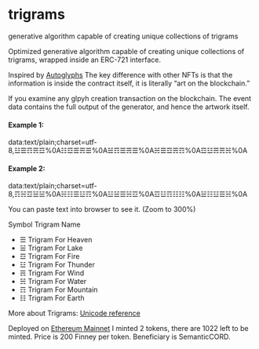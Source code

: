 # trigrams
generative algorithm capable of creating unique collections of trigrams

Optimized generative algorithm capable of creating unique collections of trigrams, wrapped inside an ERC-721 interface. 

Inspired by [Autoglyphs](https://www.larvalabs.com/autoglyphs) 
The key difference with other NFTs is that the information  is inside the contract itself, it is literally “art on the blockchain.”

If you examine any glpyh creation transaction on the blockchain. The event data contains the full output of the generator, and hence the artwork itself. 

#### Example 1: 
data:text/plain;charset=utf-8,☳☰☶☴☲%0A☷☲☰☴☰%0A☱☶☰☴☰%0A☵☰☲☴☶%0A☲☳☴☴☵%0A
#### Example 2: 
data:text/plain;charset=utf-8,☶☵☲☱☱%0A☵☷☰☳☶%0A☳☱☰☵☲%0A☲☳☶☷☷%0A☱☷☳☰☵%0A

You can paste text into browser to see it. (Zoom to 300%)  

Symbol Trigram Name
- ☰	Trigram For Heaven
- ☱	Trigram For Lake
- ☲	Trigram For Fire
- ☳	Trigram For Thunder
- ☴	Trigram For Wind
- ☵	Trigram For Water
- ☶	Trigram For Mountain
- ☷	Trigram For Earth

More about Trigrams: 
[Unicode reference](https://www.compart.com/en/unicode/U+2630) 

Deployed on [Ethereum Mainnet](https://etherscan.io/address/0x826b1b3a631ab948884255c547264956bd3839e5)
I minted 2 tokens, there are 1022 left to be minted. Price is 200 Finney per token. Beneficiary is SemanticCORD. 




